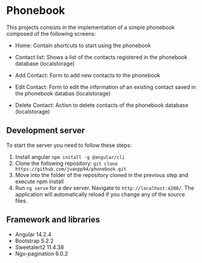 # Phonebook
This projects consists in the implementation of a simple phonebook composed of the following screens:

- Home: Contain shortcuts to start using the phonebook

- Contact list: Shows a list of the contacts registered in the phonebook database (localstorage)

- Add Contact: Form to add new contacts to the phonebook

- Edit Contact: Form to edit the information of an existing contact saved in the phonebook databas (localstorage)

- Delete Contact: Action to delete contacts of the phonebook database (localstorage)

## Development server

To start the server you need to follow these steps:
1. Install angular `npm install -g @angular/cli`
2. Clone the following repository: `git clone https://github.com/juanpp94/phonebook.git`
3. Move into the folder of the repository cloned in the previous step and execute npm install
4. Run `ng serve` for a dev server. Navigate to `http://localhost:4200/`. The application will automatically reload if you change any of the source files.

## Framework and libraries
- Angular 14.2.4
- Bootstrap 5.2.2
- Sweetalert2 11.4.38
- Ngx-pagination 6.0.2


